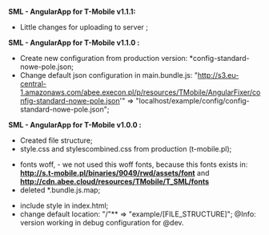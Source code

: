 **SML - AngularApp for T-Mobile v1.1.1:**
+ Little changes for uploading to server ;

**SML - AngularApp for T-Mobile v1.1.0 :**
+ Create new configuration from production version: *config-standard-nowe-pole.json; 
+ Change default json configuration in main.bundle.js: "http://s3.eu-central-1.amazonaws.com/abee.execon.pl/p/resources/TMobile/AngularFixer/config-standard-nowe-pole.json'" => "localhost/example/config/config-standard-nowe-pole.json";

**SML - AngularApp for T-Mobile v1.0.0 :**
+ Created file structure;
+ style.css and stylescombined.css from production (t-mobile.pl);
- fonts woff, - we not used this woff fonts, because this fonts exists in:
**http://s.t-mobile.pl/binaries/9049/rwd/assets/font** and **http://cdn.abee.cloud/resources/TMobile/T_SML/fonts**
- deleted *.bundle.js.map;
+ include style in index.html;
+ change default location:  "/"** => "example/[FILE_STRUCTURE]";
@Info: version working in debug configuration for @dev.